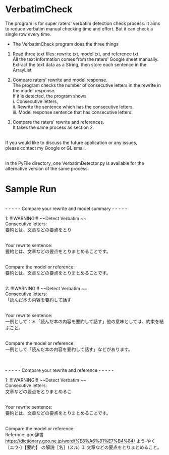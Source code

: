 # VerbatimCheck
The program  is for super raters' verbatim detection check process. It aims to reduce verbatim manual checking time and effort. But it can check a single row every time. 
 
* The VerbatimCheck program does the three things
 
1. Read three text files: rewrite.txt, model.txt, and reference txt
<br>All the text information comes from the raters' Google sheet manually.
<br>Extract the text data as a String, then store each sentence in the ArrayList<String>
 
2. Compare raters' rewrite and model response.
<br>The program checks the number of consecutive letters in the rewrite in the model response.
<br>If it is detected, the program shows
<br> i. Consecutive letters,
<br> ii. Rewrite the sentence which has the consecutive letters,
<br> iii. Model response sentence that has consecutive letters.
 
3. Compare the raters' rewrite and references.
<br>It takes the same process  as section 2.
 
<br>If you would like to discuss the future application or any issues,
<br>please contact my Google or GL email.

<br> In the PyFile directory, one VerbatimDetector.py is available for the alternative version of the same process.






# Sample Run

<br> - - - - - Compare your rewrite and model summary  - - - - - 


1:  !!!WARNING!!! ~~Detect Verbatim ~~
<br> Consecutive letters: 
<br> 要約とは、文章などの要点をとり

<br> Your rewrite sentence: 
<br> 要約とは、文章などの要点をとりまとめることです。

<br> Compare the model or reference: 
<br> 要約とは、文章などの要点をとりまとめることです。



<br> 2:  !!!WARNING!!! ~~Detect Verbatim ~~
<br> Consecutive letters: 
<br> 「読んだ本の内容を要約して話す

<br> Your rewrite sentence: 
<br> 一例として：＊「読んだ本の内容を要約して話す」他の意味としては、約束を結ぶこと。

<br> Compare the model or reference: 
<br> 一例として「読んだ本の内容を要約して話す」などがあります。



 <br><br> - - - - -  Compare your rewrite and reference - - - - - 

1:  !!!WARNING!!! ~~Detect Verbatim ~~
<br> Consecutive letters: 
<br> 文章などの要点をとりまとめるこ

<br> Your rewrite sentence: 
<br> 要約とは、文章などの要点をとりまとめることです。

<br> Compare the model or reference: 
<br> Refernce: goo辞書 https://dictionary.goo.ne.jp/word/%E8%A6%81%E7%B4%84/  よう‐やく〔エウ‐〕【要約】 の解説［名］(スル)    １ 文章などの要点をとりまとめること。


